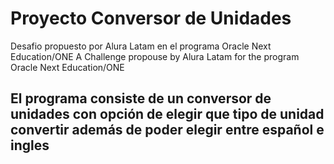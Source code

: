 # Proyecto Conversor de Unidades

Desafio propuesto por Alura Latam en el programa Oracle Next Education/ONE
A Challenge propouse by Alura Latam for the program Oracle Next Education/ONE

## El programa consiste de un conversor de unidades con opción de elegir que tipo de unidad convertir además de poder elegir entre español e ingles
